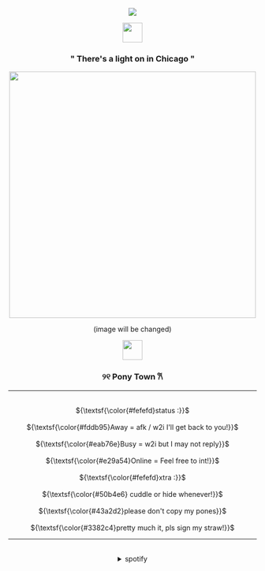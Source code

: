  <p align="center">
    <img src="https://komarev.com/ghpvc/?username=kon3l&style=plastic&label=⠀views⠀&color=grey" />
    </p>
<p align="center">
      <img height=40 src="https://github.com/user-attachments/assets/dfca7c07-1b9b-4637-89c2-12c8c945b3b0">
    </p>
 <h3 align="center">          
" There's a light on in Chicago "
    </h3>



<p align="center">
      <img height=500 src="https://github.com/user-attachments/assets/37827a16-759f-4c9c-b968-90eb0d02d0bf">
    </p>
<p align="center">
(image will be changed)
      
       
<p align="center">
      <img height=40 src="https://github.com/user-attachments/assets/687e586c-ced1-488a-8088-e1f036f6e57c">
</p>
  
  <h3 align="center">          
୨୧  Pony Town  𐙚   
    </h3>

<hr class="solid">

<p align="center"> 
   <br> ${\textsf{\color{#fefefd}status :}}$
   <br>
   <br> ${\textsf{\color{#fddb95}Away = afk / w2i I'll get back to you!}}$
   <br>
   <br> ${\textsf{\color{#eab76e}Busy = w2i but I may not reply}}$
   <br>
   <br> ${\textsf{\color{#e29a54}Online = Feel free to int!}}$ 
   <br>
   <br> ${\textsf{\color{#fefefd}xtra :}}$ 
   <br>
   <br> ${\textsf{\color{#50b4e6} cuddle or hide whenever!}}$
   <br>
   <br> ${\textsf{\color{#43a2d2}please don't copy my pones}}$ 
   <br>
   <br> ${\textsf{\color{#3382c4}pretty much it, pls sign my straw!}}$
   <br>
   </p>
   <hr class="solid"> 
   
<br>
<div align="center">
<details>
<summary>spotify</summary>

[![spotify-github-profile](https://spotify-github-profile.kittinanx.com/api/view?uid=31umivrnaxahj6cwse3vgvyyx5uy&cover_image=false&theme=default&show_offline=true&background_color=121212&interchange=true&bar_color_cover=false&bar_color=ffffff)](https://github.com/kittinan/spotify-github-profile)
<br>

